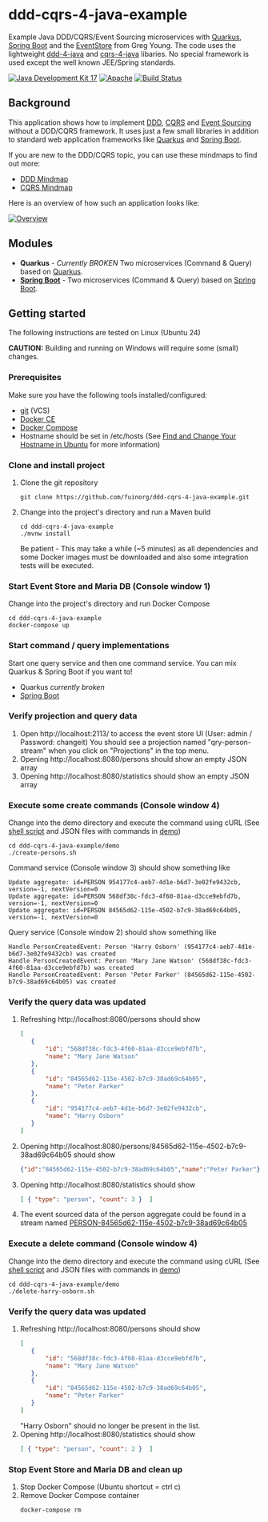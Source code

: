 # ddd-cqrs-4-java-example
Example Java DDD/CQRS/Event Sourcing microservices with [Quarkus](https://quarkus.io/), [Spring Boot](https://spring.io/projects/spring-boot/) and the [EventStore](https://eventstore.org/) from Greg Young. The code uses the lightweight [ddd-4-java](https://github.com/fuinorg/ddd-4-java) and [cqrs-4-java](https://github.com/fuinorg/cqrs-4-java) libaries. No special framework is used except the well known JEE/Spring standards.

[![Java Development Kit 17](https://img.shields.io/badge/JDK-17-green.svg)](https://openjdk.java.net/projects/jdk/17/)
[![Apache](https://img.shields.io/badge/License-Apache%202.0-blue.svg)](https://opensource.org/licenses/Apache-2.0)
[![Build Status](https://github.com/fuinorg/ddd-cqrs-4-java-example/actions/workflows/maven.yml/badge.svg)](https://github.com/fuinorg/ddd-cqrs-4-java-example/actions/workflows/maven.yml)

## Background
This application shows how to implement [DDD](https://en.wikipedia.org/wiki/Domain-driven_design), [CQRS](https://en.wikipedia.org/wiki/Command%E2%80%93query_separation) and [Event Sourcing](https://martinfowler.com/eaaDev/EventSourcing.html) without a DDD/CQRS framework. It uses just a few small libraries in addition to  standard web application frameworks like [Quarkus](https://quarkus.io/) and [Spring Boot](https://spring.io/projects/spring-boot/).

If you are new to the DDD/CQRS topic, you can use these mindmaps to find out more: 
- [DDD Mindmap](https://www.mindmeister.com/de/177813182/ddd)
- [CQRS Mindmap](https://www.mindmeister.com/de/177815383/cqrs)

Here is an overview of how such an application looks like: 

[![Overview](https://raw.github.com/fuinorg/ddd-cqrs-4-java-example/master/doc/cqrs-overview-small.png)](doc/cqrs-overview.png)

## Modules
- **Quarkus** - *Currently BROKEN* Two microservices (Command & Query) based on [Quarkus](https://quarkus.io/).
- **[Spring Boot](spring-boot)** - Two microservices (Command & Query) based on [Spring Boot](https://spring.io/projects/spring-boot/).

## Getting started
The following instructions are tested on Linux (Ubuntu 24)

**CAUTION:** Building and running on Windows will require some (small) changes.

### Prerequisites
Make sure you have the following tools installed/configured:
* [git](https://git-scm.com/) (VCS)
* [Docker CE](https://docs.docker.com/engine/installation/linux/docker-ce/ubuntu/)
* [Docker Compose](https://docs.docker.com/compose/)
* Hostname should be set in /etc/hosts (See [Find and Change Your Hostname in Ubuntu](https://helpdeskgeek.com/linux-tips/find-and-change-your-hostname-in-ubuntu/) for more information)

### Clone and install project 
1. Clone the git repository
   ```
   git clone https://github.com/fuinorg/ddd-cqrs-4-java-example.git
   ```
2. Change into the project's directory and run a Maven build
   ```
   cd ddd-cqrs-4-java-example
   ./mvnw install
   ```
   Be patient - This may take a while (~5 minutes) as all dependencies and some Docker images must be downloaded and also some integration tests will be executed.
   
### Start Event Store and Maria DB (Console window 1)
Change into the project's directory and run Docker Compose
```
cd ddd-cqrs-4-java-example
docker-compose up
```

### Start command / query implementations
Start one query service and then one command service.
You can mix Quarkus & Spring Boot if you want to!
* Quarkus *currently broken*
* [Spring Boot](spring-boot.md)

### Verify projection and query data
1. Open http://localhost:2113/ to access the event store UI (User: admin / Password: changeit)
   You should see a projection named "qry-person-stream" when you click on "Projections" in the top menu.
2. Opening http://localhost:8080/persons should show an empty JSON array
3. Opening http://localhost:8080/statistics should show an empty JSON array 

### Execute some create commands (Console window 4)
Change into the demo directory and execute the command using cURL (See [shell script](demo/create-persons.sh) and JSON files with commands in [demo](demo)) 
```
cd ddd-cqrs-4-java-example/demo
./create-persons.sh
```   
Command service (Console window 3) should show something like
```
Update aggregate: id=PERSON 954177c4-aeb7-4d1e-b6d7-3e02fe9432cb, version=-1, nextVersion=0
Update aggregate: id=PERSON 568df38c-fdc3-4f60-81aa-d3cce9ebfd7b, version=-1, nextVersion=0
Update aggregate: id=PERSON 84565d62-115e-4502-b7c9-38ad69c64b05, version=-1, nextVersion=0
```   
Query service (Console window 2) should show something like
```
Handle PersonCreatedEvent: Person 'Harry Osborn' (954177c4-aeb7-4d1e-b6d7-3e02fe9432cb) was created
Handle PersonCreatedEvent: Person 'Mary Jane Watson' (568df38c-fdc3-4f60-81aa-d3cce9ebfd7b) was created
Handle PersonCreatedEvent: Person 'Peter Parker' (84565d62-115e-4502-b7c9-38ad69c64b05) was created
```    

### Verify the query data was updated
1. Refreshing http://localhost:8080/persons should show
    ```json
    [
       {
           "id": "568df38c-fdc3-4f60-81aa-d3cce9ebfd7b",
           "name": "Mary Jane Watson"
       },
       {
           "id": "84565d62-115e-4502-b7c9-38ad69c64b05",
           "name": "Peter Parker"
       },
       {
           "id": "954177c4-aeb7-4d1e-b6d7-3e02fe9432cb",
           "name": "Harry Osborn"
       }
    ]
    ```
2. Opening http://localhost:8080/persons/84565d62-115e-4502-b7c9-38ad69c64b05 should show
    ```json
    {"id":"84565d62-115e-4502-b7c9-38ad69c64b05","name":"Peter Parker"}
   ```
3. Opening http://localhost:8080/statistics should show
   ```json
   [ { "type": "person", "count": 3 }  ]
   ```
4. The event sourced data of the person aggregate could be found in a stream named [PERSON-84565d62-115e-4502-b7c9-38ad69c64b05](http://localhost:2113/web/index.html#/streams/PERSON-84565d62-115e-4502-b7c9-38ad69c64b05)

### Execute a delete command (Console window 4)
Change into the demo directory and execute the command using cURL (See [shell script](demo/create-persons.sh) and JSON files with commands in [demo](demo))
```
cd ddd-cqrs-4-java-example/demo
./delete-harry-osborn.sh
```   
### Verify the query data was updated
1. Refreshing http://localhost:8080/persons should show
    ```json
    [
       {
           "id": "568df38c-fdc3-4f60-81aa-d3cce9ebfd7b",
           "name": "Mary Jane Watson"
       },
       {
           "id": "84565d62-115e-4502-b7c9-38ad69c64b05",
           "name": "Peter Parker"
       }
    ]
    ```
    "Harry Osborn" should no longer be present in the list.
2. Opening http://localhost:8080/statistics should show
   ```json
   [ { "type": "person", "count": 2 }  ]
   ```

### Stop Event Store and Maria DB and clean up
1. Stop Docker Compose (Ubuntu shortcut = ctrl c)
2. Remove Docker Compose container
   ```   
   docker-compose rm
   ```
